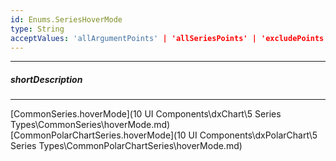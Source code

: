 ```yaml
---
id: Enums.SeriesHoverMode
type: String
acceptValues: 'allArgumentPoints' | 'allSeriesPoints' | 'excludePoints' | 'includePoints' | 'nearestPoint' | 'none' | 'onlyPoint'
---
```

---
##### shortDescription
<!-- Description goes here -->

---
<!-- Description goes here -->
[CommonSeries.hoverMode](10 UI Components\dxChart\5 Series Types\CommonSeries\hoverMode.md)
[CommonPolarChartSeries.hoverMode](10 UI Components\dxPolarChart\5 Series Types\CommonPolarChartSeries\hoverMode.md)